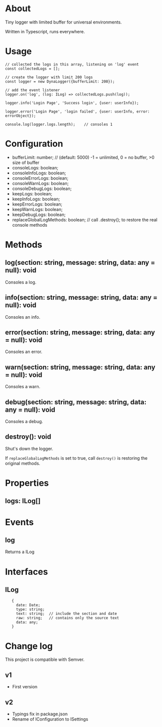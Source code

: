 # About 

Tiny logger with limited buffer for universal environments.

Written in Typescript, runs everywhere.

# Usage

``` 
// collected the logs in this array, listening on 'log' event
const collectedLogs = [];

// create the logger with limit 200 logs
const logger = new DynaLogger({bufferLimit: 200});

// add the event listener
logger.on('log', (log: ILog) => collectedLogs.push(log));

logger.info('Login Page', 'Success login', {user: userInfo});

logger.error('Login Page', 'login failed', {user: userInfo, error: errorObject});

console.log(logger.logs.length); 	// consoles 1

``` 

# Configuration 

- bufferLimit: number;					// (default: 5000) -1 = unlimited, 0 = no buffer, >0 size of buffer
- consoleLogs: boolean;
- consoleInfoLogs: boolean;
- consoleErrorLogs: boolean;
- consoleWarnLogs: boolean;
- consoleDebugLogs: boolean;
- keepLogs: boolean;
- keepInfoLogs: boolean;
- keepErrorLogs: boolean;
- keepWarnLogs: boolean;
- keepDebugLogs: boolean;
- replaceGlobalLogMethods: boolean; 	// call .destroy(); to restore the real console methods
  
# Methods

## log(section: string, message: string, data: any = null): void

Consoles a log.

## info(section: string, message: string, data: any = null): void

Consoles an info.

## error(section: string, message: string, data: any = null): void

Consoles an error.

## warn(section: string, message: string, data: any = null): void

Consoles a warn.

## debug(section: string, message: string, data: any = null): void

Consoles a debug.

## destroy(): void

Shut's down the logger.

If `replaceGlobalLogMethods` is set to true, call `destroy()` is restoring the original methods.

# Properties

## logs: ILog[]

# Events

## log

Returns a ILog

# Interfaces

## ILog
``` 
   {
     date: Date;
     type: string;
     text: string;  // include the section and date	
     raw: string;	// contains only the source text
     data: any;
   }
``` 
# Change log

This project is compatible with Semver.

## v1

- First version

## v2

- Typings fix in package.json
- Rename of IConfiguration to ISettings 
